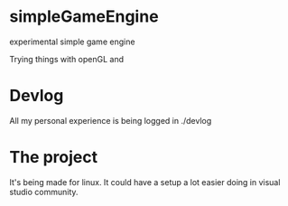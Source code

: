 # simpleGameEngine
experimental simple game engine

Trying things with openGL and 

# Devlog
All my personal experience is being logged in ./devlog

# The project
It's being made for linux. It could have a setup a lot easier doing in visual studio community.